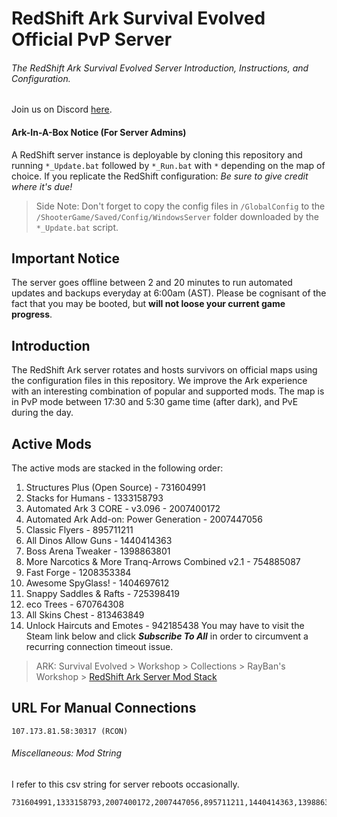 # RedShift Ark Survival Evolved Official PvP Server
###### The RedShift Ark Survival Evolved Server Introduction, Instructions, and Configuration.
Join us on Discord [here](https://discord.gg/vrkuGZf).

#### Ark-In-A-Box Notice (For Server Admins)
A RedShift server instance is deployable by cloning this repository and running `*_Update.bat` followed by `*_Run.bat` with `*` depending on the map of choice. If you replicate the RedShift configuration: *Be sure to give credit where it's due!* 
> Side Note: Don't forget to copy the config files in `/GlobalConfig` to the `/ShooterGame/Saved/Config/WindowsServer` folder downloaded by the `*_Update.bat` script.


## Important Notice
The server goes offline between 2 and 20 minutes to run automated updates and backups everyday at 6:00am (AST). Please be cognisant of the fact that you may be booted, but **will not loose your current game progress**.


## Introduction
The RedShift Ark server rotates and hosts survivors on official maps using the configuration files in this repository. We improve the Ark experience with an interesting combination of popular and supported mods. The map is in PvP mode between 17:30 and 5:30 game time (after dark), and PvE during the day.

## Active Mods
The active mods are stacked in the following order:
1. Structures Plus (Open Source) - 731604991
2. Stacks for Humans - 1333158793
3. Automated Ark 3 CORE - v3.096 - 2007400172
4. Automated Ark Add-on: Power Generation - 2007447056
5. Classic Flyers - 895711211
6. All Dinos Allow Guns - 1440414363
7. Boss Arena Tweaker - 1398863801
8. More Narcotics & More Tranq-Arrows Combined v2.1 - 754885087
9. Fast Forge - 1208353384
10. Awesome SpyGlass! - 1404697612
11. Snappy Saddles & Rafts - 725398419
12. eco Trees - 670764308
13. All Skins Chest - 813463849
14. Unlock Haircuts and Emotes - 942185438
You may have to visit the Steam link below and click **_Subscribe To All_** in order to circumvent a recurring connection timeout issue.

> ARK: Survival Evolved > Workshop > Collections > RayBan's Workshop > [RedShift Ark Server Mod Stack](http://steamcommunity.com/sharedfiles/filedetails/?id=1138050972)

## URL For Manual Connections
```
107.173.81.58:30317 (RCON)
```

###### Miscellaneous: Mod String
I refer to this csv string for server reboots occasionally. 
```
731604991,1333158793,2007400172,2007447056,895711211,1440414363,1398863801,754885087,1208353384,1404697612,725398419,670764308,813463849,942185438
```
